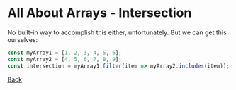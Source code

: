 # All About Arrays - Intersection

No built-in way to accomplish this either, unfortunately. But we can get this ourselves:

```javascript
const myArray1 = [1, 2, 3, 4, 5, 6];
const myArray2 = [4, 5, 6, 7, 8, 9];
const intersection = myArray1.filter(item => myArray2.includes(item));
```

[Back](./001-introduction.md)
